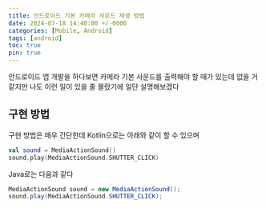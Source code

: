 ```yaml
---
title: 안드로이드 기본 카메라 사운드 재생 방법
date: 2024-07-18 14:40:00 +/-0000
categories: [Mobile, Android]
tags: [android]
toc: true
pin: true
---
```


안드로이드 앱 개발을 하다보면 카메라 기본 사운드를 출력해야 할 때가 있는데 없을 거 같지만 나도 이런 일이 있을 줄 몰랐기에 일단 설명해보겠다

## 구현 방법

구현 방법은 매우 간단한데 Kotlin으로는 아래와 같이 할 수 있으며

~~~kotlin
val sound = MediaActionSound()
sound.play(MediaActionSound.SHUTTER_CLICK)
~~~

Java로는 다음과 같다

~~~java
MediaActionSound sound = new MediaActionSound();
sound.play(MediaActionSound.SHUTTER_CLICK);
~~~

